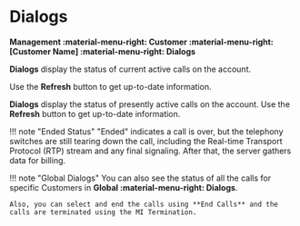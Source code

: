 # Dialogs

**Management :material-menu-right: Customer :material-menu-right: [Customer Name] :material-menu-right: Dialogs**

**Dialogs** display the status of current active calls on the account.

Use the **Refresh** button to get up-to-date information.

**Dialogs** display the status of presently active calls on the account. Use the **Refresh** button to get up-to-date information.

!!! note "Ended Status"
    "Ended" indicates a call is over, but the telephony switches are still tearing down the call, including the Real-time Transport Protocol (RTP) stream and any final signaling. After that, the server gathers data for billing.

!!! note "Global Dialogs"
    You can also see the status of all the calls for specific Customers in **Global :material-menu-right: Dialogs**.

    Also, you can select and end the calls using **End Calls** and the calls are terminated using the MI Termination.

